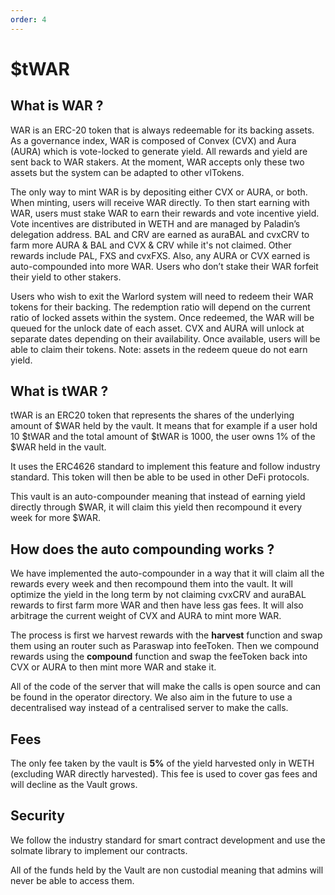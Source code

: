```yaml
---
order: 4
---
```


# $tWAR

## What is WAR ?

WAR is an ERC-20 token that is always redeemable for its backing assets. As a governance index, WAR is composed of Convex (CVX) and Aura (AURA) which is vote-locked to generate yield. All rewards and yield are sent back to WAR stakers. At the moment, WAR accepts only these two assets but the system can be adapted to other vlTokens.  
  
The only way to mint WAR is by depositing either CVX or AURA, or both. When minting, users will receive WAR directly. To then start earning with WAR, users must stake WAR to earn their rewards and vote incentive yield. Vote incentives are distributed in WETH and are managed by Paladin’s delegation address. BAL and CRV are earned as auraBAL and cvxCRV to farm more AURA & BAL and CVX & CRV while it's not claimed. Other rewards include PAL, FXS and cvxFXS. Also, any AURA or CVX earned is auto-compounded into more WAR. Users who don’t stake their WAR forfeit their yield to other stakers.  
  
Users who wish to exit the Warlord system will need to redeem their WAR tokens for their backing. The redemption ratio will depend on the current ratio of locked assets within the system. Once redeemed, the WAR will be queued for the unlock date of each asset. CVX and AURA will unlock at separate dates depending on their availability. Once available, users will be able to claim their tokens. Note: assets in the redeem queue do not earn yield.  
  

## What is tWAR ?

tWAR is an ERC20 token that represents the shares of the underlying amount of $WAR held by the vault. It means that for example if a user hold 10 $tWAR and the total amount of $tWAR is 1000, the user owns 1% of the $WAR held in the vault.  
  
It uses the ERC4626 standard to implement this feature and follow industry standard. This token will then be able to be used in other DeFi protocols.  
  
This vault is an auto-compounder meaning that instead of earning yield directly through $WAR, it will claim this yield then recompound it every week for more $WAR.  
  

## How does the auto compounding works ?

We have implemented the auto-compounder in a way that it will claim all the rewards every week and then recompound them into the vault. It will optimize the yield in the long term by not claiming cvxCRV and auraBAL rewards to first farm more WAR and then have less gas fees. It will also arbitrage the current weight of CVX and AURA to mint more WAR.  
  
The process is first we harvest rewards with the **harvest** function and swap them using an router such as Paraswap into feeToken. Then we compound rewards using the **compound** function and swap the feeToken back into CVX or AURA to then mint more WAR and stake it.
  
All of the code of the server that will make the calls is open source and can be found in the operator directory. We also aim in the future to use a decentralised way instead of a centralised server to make the calls.  

## Fees

The only fee taken by the vault is **5%** of the yield harvested only in WETH (excluding WAR directly harvested). This fee is used to cover gas fees and will decline as the Vault grows.

## Security

We follow the industry standard for smart contract development and use the solmate library to implement our contracts.  
  
All of the funds held by the Vault are non custodial meaning that admins will never be able to access them.  
